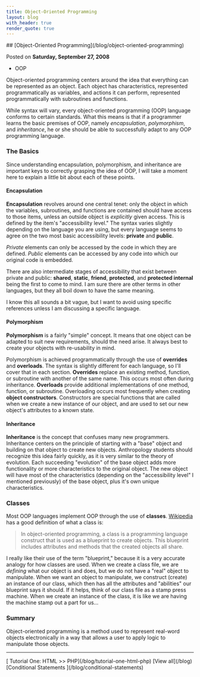 ```yaml
---
title: Object-Oriented Programming
layout: blog
with_header: true
render_quote: true
---
```


<div class="post-title" markdown="1">
## [Object-Oriented Programming](/blog/object-oriented-programming)

Posted on **Saturday, September 27, 2008**
</div>

<ul class="post-tags-list">
<li><span class="badge badge-success p-2">OOP</span></li>
</ul>

Object-oriented programming centers around the idea that everything can be represented as an object. Each object has characteristics, represented programmatically as variables, and actions it can perform, represented programmatically with subroutines and functions.

While syntax will vary, every object-oriented programming (OOP) language conforms to certain standards. What this means is that if a programmer learns the basic premises of OOP, namely _encapsulation_, _polymorphism_, and _inheritance_, he or she should be able to successfully adapt to any OOP programming language.

### The Basics

Since understanding encapsulation, polymorphism, and inheritance are important keys to correctly grasping the idea of OOP, I will take a moment here to explain a little bit about each of these points.

#### Encapsulation

**Encapsulation** revolves around one central tenet: only the object in which the variables, subroutines, and functions are contained should have access to those items, unless an outside object is _explicitly_ given access. This is defined by the item's "accessibility level." The syntax varies slightly depending on the language you are using, but every language seems to agree on the two most basic accessibility levels: **private** and **public**.

_Private_ elements can only be accessed by the code in which they are defined. _Public_ elements can be accessed by any code into which our original code is embedded.

There are also intermediate stages of accessibility that exist between private and public: **shared**, **static**, **friend**, **protected**, and **protected internal** being the first to come to mind. I am sure there are other terms in other languages, but they all boil down to have the same meaning.

I know this all sounds a bit vague, but I want to avoid using specific references unless I am discussing a specific language.

#### Polymorphism

**Polymorphism** is a fairly "simple" concept. It means that one object can be adapted to suit new requirements, should the need arise. It always best to create your objects with re-usability in mind.

Polymorphism is achieved programmatically through the use of **overrides** and **overloads**. The syntax is slightly different for each language, so I'll cover that in each section. **Overrides** replace an existing method, function, or subroutine with another of the same name. This occurs most often during inheritance. **Overloads** provide additional implementations of one method, function, or subroutine. Overloading occurs most frequently when creating **object constructors**. Constructors are special functions that are called when we create a new instance of our object, and are used to set our new object's attributes to a known state.

#### Inheritance
**Inheritance** is the concept that confuses many new programmers. Inheritance centers on the principle of starting with a "base" object and building on that object to create new objects. Anthropology students should recognize this idea fairly quickly, as it is very similar to the theory of evolution. Each succeeding "evolution" of the base object adds more functionality or more characteristics to the original object. The new object will have most of the characteristics (depending on the "accessibility level" I mentioned previously) of the base object, plus it's own unique characteristics.

### Classes

Most OOP languages implement OOP through the use of **classes**. [Wikipedia](http://en.wikipedia.org/wiki/Class_(computer_science)) has a good definition of what a class is:

> In object-oriented programming, a class is a programming language construct that is used as a blueprint to create objects. This blueprint includes attributes and methods that the created objects all share.

I really like their use of the term "blueprint," because it is a very accurate analogy for how classes are used. When we create a class file, we are _defining_ what our object is and does, but we do not have a "real" object to manipulate. When we want an object to manipulate, we construct (create) an instance of our class, which then has all the attributes and "abilities" our blueprint says it should. If it helps, think of our class file as a stamp press machine. When we create an instance of the class, it is like we are having the machine stamp out a part for us...

### Summary

Object-oriented programming is a method used to represent real-word objects electronically in a way that allows a user to apply logic to manipulate those objects.

---

<div class="blog-pager" markdown="1">
[<i class="fas fa-chevron-left"></i> Tutorial One: HTML &gt;&gt; PHP](/blog/tutorial-one-html-php)
[View all](/blog)
[Conditional Statements <i class="fas fa-chevron-right"></i>](/blog/conditional-statements)
</div>

